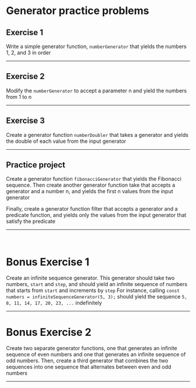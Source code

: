 # Generator practice problems

## Exercise 1

Write a simple generator function, `numberGenerator` that yields the numbers 1, 2, and 3 in order

---

## Exercise 2

Modify the `numberGenerator` to accept a parameter n and yield the numbers from 1 to n

---

## Exercise 3

Create a generator function `numberDoubler` that takes a generator and yields the double of each value from the input generator

---

## Practice project

Create a generator function `fibonacciGenerator` that yields the Fibonacci sequence. Then create another generator function take that accepts a generator and a number n, and yields the first n values from the input generator

Finally, create a generator function filter that accepts a generator and a predicate function, and yields only the values from the input generator that satisfy the predicate

---

<br>

# Bonus Exercise 1

Create an infinite sequence generator. This generator should take two numbers, `start` and `step`, and should yield an infinite sequence of numbers that starts from `start` and increments by `step`
For instance, calling `const numbers = infiniteSequenceGenerator(5, 3);` should yield the sequence `5, 8, 11, 14, 17, 20, 23, ...` indefinitely

---

# Bonus Exercise 2

Create two separate generator functions, one that generates an infinite sequence of even numbers and one that generates an infinite sequence of odd numbers. Then, create a third generator that combines the two sequences into one sequence that alternates between even and odd numbers

---